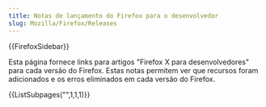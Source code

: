 ```yaml
---
title: Notas de lançamento do Firefox para o desenvolvedor
slug: Mozilla/Firefox/Releases
---
```


{{FirefoxSidebar}}

Esta página fornece links para artigos "Firefox X para desenvolvedores" para cada versão do Firefox. Estas notas permitem ver que recursos foram adicionados e os erros eliminados em cada versão do Firefox.

{{ListSubpages("",1,1,1)}}
